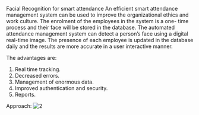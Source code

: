 Facial Recognition for smart attendance
An efficient smart attendance management system can be used to improve the organizational ethics and work culture. The enrolment of the employees in the system is a one- time process and their face will be stored in the database. The automated attendance management system can detect a person’s face using a digital real-time image. The presence of each employee is updated in the database daily and the results are more accurate in a user interactive manner.

The advantages are:
1. Real time tracking.
2. Decreased errors.
3. Management of enormous data.
4. Improved authentication and security.
5. Reports.

Approach:
![2](https://github.com/chandanaNukala/smartAttendance/assets/66661365/b2b75107-a628-4c1f-ac12-cb318fd70103)


